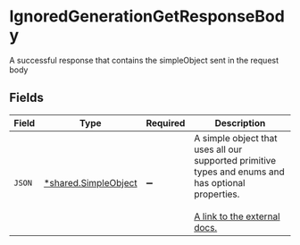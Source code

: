 # IgnoredGenerationGetResponseBody

A successful response that contains the simpleObject sent in the request body


## Fields

| Field                                                                                                                                                             | Type                                                                                                                                                              | Required                                                                                                                                                          | Description                                                                                                                                                       |
| ----------------------------------------------------------------------------------------------------------------------------------------------------------------- | ----------------------------------------------------------------------------------------------------------------------------------------------------------------- | ----------------------------------------------------------------------------------------------------------------------------------------------------------------- | ----------------------------------------------------------------------------------------------------------------------------------------------------------------- |
| `JSON`                                                                                                                                                            | [*shared.SimpleObject](../../models/shared/simpleobject.md)                                                                                                       | :heavy_minus_sign:                                                                                                                                                | A simple object that uses all our supported primitive types and enums and has optional properties.<br/><br/>[A link to the external docs.](https://docs.speakeasyapi.dev) |